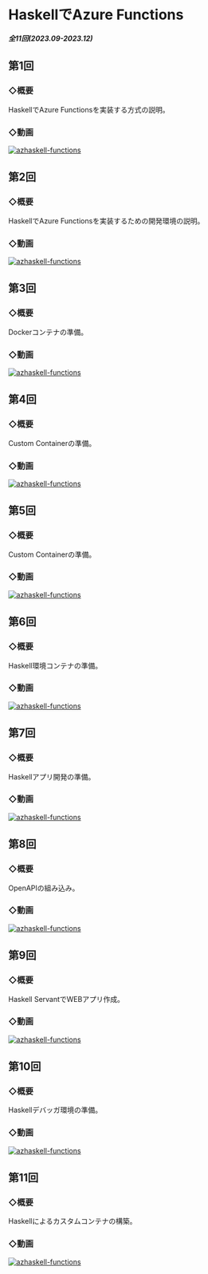 # HaskellでAzure Functions
___全11回(2023.09-2023.12)___

## 第1回
### ◇概要
HaskellでAzure Functionsを実装する方式の説明。

### ◇動画
[![azhaskell-functions](http://img.youtube.com/vi/XHibDzOzIik/0.jpg)](https://youtu.be/XHibDzOzIik)


## 第2回
### ◇概要
HaskellでAzure Functionsを実装するための開発環境の説明。

### ◇動画
[![azhaskell-functions](http://img.youtube.com/vi/0pxzfKwC3Z4/0.jpg)](https://youtu.be/0pxzfKwC3Z4)

## 第3回
### ◇概要
Dockerコンテナの準備。

### ◇動画
[![azhaskell-functions](http://img.youtube.com/vi/tGBqIZIET9A/0.jpg)](https://youtu.be/tGBqIZIET9A)


## 第4回
### ◇概要
Custom Containerの準備。

### ◇動画
[![azhaskell-functions](http://img.youtube.com/vi/tGBqIZIET9A/0.jpg)](https://youtu.be/tGBqIZIET9A)

## 第5回
### ◇概要
Custom Containerの準備。

### ◇動画
[![azhaskell-functions](http://img.youtube.com/vi/CdUiaV5rSjc/0.jpg)](https://youtu.be/CdUiaV5rSjc)


## 第6回
### ◇概要
Haskell環境コンテナの準備。

### ◇動画
[![azhaskell-functions](http://img.youtube.com/vi/d3bjQnRxRc4/0.jpg)](https://youtu.be/d3bjQnRxRc4)


## 第7回
### ◇概要
Haskellアプリ開発の準備。

### ◇動画
[![azhaskell-functions](http://img.youtube.com/vi/gqZppz0eveg/0.jpg)](https://youtu.be/gqZppz0eveg)


## 第8回
### ◇概要
OpenAPIの組み込み。

### ◇動画
[![azhaskell-functions](http://img.youtube.com/vi/z_RnCjZnffI/0.jpg)](https://youtu.be/z_RnCjZnffI)


## 第9回
### ◇概要
Haskell ServantでWEBアプリ作成。

### ◇動画
[![azhaskell-functions](http://img.youtube.com/vi/_xfseseGFiQ/0.jpg)](https://youtu.be/_xfseseGFiQ)


## 第10回
### ◇概要
Haskellデバッガ環境の準備。

### ◇動画
[![azhaskell-functions](http://img.youtube.com/vi/gkUxk_F8G1c/0.jpg)](https://youtu.be/gkUxk_F8G1c)


## 第11回
### ◇概要
Haskellによるカスタムコンテナの構築。

### ◇動画
[![azhaskell-functions](http://img.youtube.com/vi/eDBxJySnwSs/0.jpg)](https://youtu.be/eDBxJySnwSs)